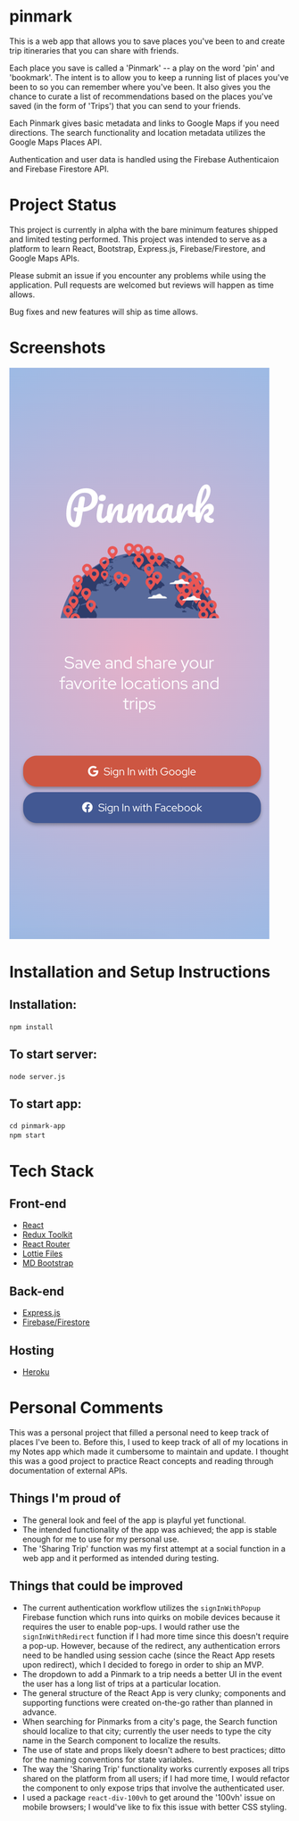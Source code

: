 # pinmark

This is a web app that allows you to save places you've been to and create trip itineraries that you can share with friends.

Each place you save is called a 'Pinmark' -- a play on the word 'pin' and 'bookmark'. The intent is to allow you to keep a running list of places you've been to so you can remember where you've been. It also gives you the chance to curate a list of recommendations based on the places you've saved (in the form of 'Trips') that you can send to your friends.

Each Pinmark gives basic metadata and links to Google Maps if you need directions. The search functionality and location metadata utilizes the Google Maps Places API.

Authentication and user data is handled using the Firebase Authenticaion and Firebase Firestore API.

# Project Status

This project is currently in alpha with the bare minimum features shipped and limited testing performed. This project was intended to serve as a platform to learn React, Bootstrap, Express.js, Firebase/Firestore, and Google Maps APIs.

Please submit an issue if you encounter any problems while using the application. Pull requests are welcomed but reviews will happen as time allows.

Bug fixes and new features will ship as time allows.

# Screenshots

<img src="/pinmark-app/src/assets/SignIn.png"/>

# Installation and Setup Instructions

## Installation:

`npm install`

## To start server:

`node server.js`

## To start app:

`cd pinmark-app`
<br>
`npm start`

# Tech Stack

## Front-end

- [React](https://create-react-app.dev/)
- [Redux Toolkit](https://redux-toolkit.js.org/)
- [React Router](https://reactrouter.com/en/main)
- [Lottie Files](https://lottiefiles.com/)
- [MD Bootstrap](https://mdbootstrap.com/docs/react/)

## Back-end

- [Express.js](https://expressjs.com/)
- [Firebase/Firestore](https://firebase.google.com/)

## Hosting

- [Heroku](https://dashboard.heroku.com/)

# Personal Comments

This was a personal project that filled a personal need to keep track of places I've been to. Before this, I used to keep track of all of my locations in my Notes app which made it cumbersome to maintain and update. I thought this was a good project to practice React concepts and reading through documentation of external APIs.

## Things I'm proud of

- The general look and feel of the app is playful yet functional.
- The intended functionality of the app was achieved; the app is stable enough for me to use for my personal use.
- The 'Sharing Trip' function was my first attempt at a social function in a web app and it performed as intended during testing.

## Things that could be improved

- The current authentication workflow utilizes the `signInWithPopup` Firebase function which runs into quirks on mobile devices because it requires the user to enable pop-ups. I would rather use the `signInWithRedirect` function if I had more time since this doesn't require a pop-up. However, because of the redirect, any authentication errors need to be handled using session cache (since the React App resets upon redirect), which I decided to forego in order to ship an MVP.
- The dropdown to add a Pinmark to a trip needs a better UI in the event the user has a long list of trips at a particular location.
- The general structure of the React App is very clunky; components and supporting functions were created on-the-go rather than planned in advance.
- When searching for Pinmarks from a city's page, the Search function should localize to that city; currently the user needs to type the city name in the Search component to localize the results.
- The use of state and props likely doesn't adhere to best practices; ditto for the naming conventions for state variables.
- The way the 'Sharing Trip' functionality works currently exposes all trips shared on the platform from all users; if I had more time, I would refactor the component to only expose trips that involve the authenticated user.
- I used a package `react-div-100vh` to get around the '100vh' issue on mobile browsers; I would've like to fix this issue with better CSS styling.
